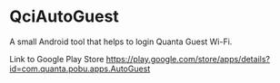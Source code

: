 QciAutoGuest
==================

A small Android tool that helps to login Quanta Guest Wi-Fi.

Link to Google Play Store
https://play.google.com/store/apps/details?id=com.quanta.pobu.apps.AutoGuest
